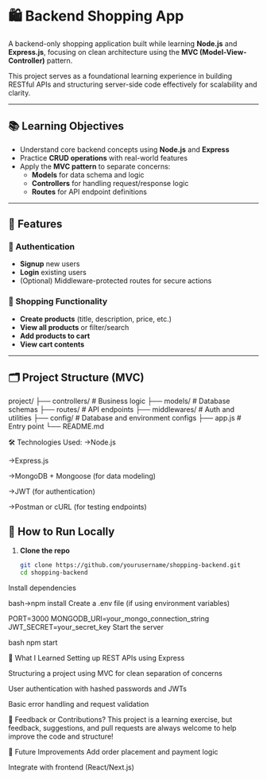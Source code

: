 # 🛍️ Backend Shopping App

A backend-only shopping application built while learning **Node.js** and **Express.js**, focusing on clean architecture using the **MVC (Model-View-Controller)** pattern.

This project serves as a foundational learning experience in building RESTful APIs and structuring server-side code effectively for scalability and clarity.

---

## 📚 Learning Objectives

- Understand core backend concepts using **Node.js** and **Express**
- Practice **CRUD operations** with real-world features
- Apply the **MVC pattern** to separate concerns:
  - **Models** for data schema and logic
  - **Controllers** for handling request/response logic
  - **Routes** for API endpoint definitions

---

## 🔧 Features

### 🔐 Authentication
- **Signup** new users
- **Login** existing users
- (Optional) Middleware-protected routes for secure actions

### 🛒 Shopping Functionality
- **Create products** (title, description, price, etc.)
- **View all products** or filter/search
- **Add products to cart**
- **View cart contents**

---

## 🗂️ Project Structure (MVC)

project/
├── controllers/ # Business logic
├── models/ # Database schemas
├── routes/ # API endpoints
├── middlewares/ # Auth and utilities
├── config/ # Database and environment configs
├── app.js # Entry point
└── README.md

🛠️ Technologies Used:
->Node.js

->Express.js

->MongoDB + Mongoose (for data modeling)

->JWT (for authentication)

->Postman or cURL (for testing endpoints)

## 🚀 How to Run Locally

1. **Clone the repo**
   ```bash
   git clone https://github.com/yourusername/shopping-backend.git
   cd shopping-backend
Install dependencies

bash->npm install
Create a .env file (if using environment variables)

PORT=3000
MONGODB_URI=your_mongo_connection_string
JWT_SECRET=your_secret_key
Start the server

bash
npm start

🧠 What I Learned
Setting up REST APIs using Express

Structuring a project using MVC for clean separation of concerns

User authentication with hashed passwords and JWTs

Basic error handling and request validation

📩 Feedback or Contributions?
This project is a learning exercise, but feedback, suggestions, and pull requests are always welcome to help improve the code and structure!

📌 Future Improvements
Add order placement and payment logic

Integrate with frontend (React/Next.js)

